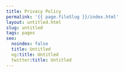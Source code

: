 ```yaml
---
title: Privacy Policy
permalink: '{{ page.fileSlug }}/index.html'
layout: untitled.html
slug: untitled
tags: pages
seo:
  noindex: false
  title: Untitled
  og:title: Untitled
  twitter:title: Untitled
---
```



